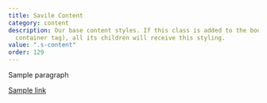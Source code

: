 ```yaml
---
title: Savile Content
category: content
description: Our base content styles. If this class is added to the body tag (or any
  container tag), all its children will receive this styling.
value: ".s-content"
order: 129
---
```

<section class="s-content">
 <p>Sample paragraph</p>
 <a href="">Sample link</a>
</section>